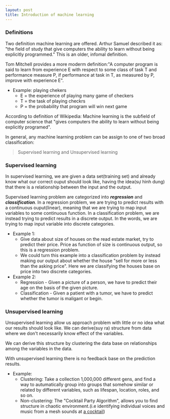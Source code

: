 ```yaml
---
layout: post
title: Introduction of machine learning 
---
```

### Definitions
Two definition machine learning are offered. Arthur Samuel described it as: "the field of study that give computers the ability to learn without being explicitly programmed." This is an older, infomal definition.

Tom Mitchell provides a more moderm definition:"A computer program is said to learn from experience E with respect to some class of task T and performance measure P, if performance at task in T, as measured by P, improve with experience E". 

- Example: playing chekers
    - E = the experience of playing many game of checkers
    - T = the task of playing checkrs
    - P = the probability that program will win next game

According to definition of Wikipedia: Machine learning is the subfield of computer science that "gives computers the ability to learn without being explicitly programed". 

In general, any machine learning problem can be assign to one of two broad classification:
> Supervised learning and Unsupervised learning

### Supervised learning
In supervised learning, we are given a data set(training set) and already know what our correct ouput should look like, having the idea(sự hình dung) that there is a relationship between the input and the output.

Supervised learning problem are categorized into <strong><em>regression</em></strong> and <strong><em>classification</em></strong>. In a regression problem, we are trying to predict results with a continuous ouput(linear), meaning that we are trying to map input variables to some continuous function. In a classification problem, we are instead trying to predict results in a discrete output. In the words, we are trying to map input variable into discrete categories.

- Example 1:
    - Give data about size of houses on the read estate market, try to predict their price. Price as function of size is continuous output, so this is a regression problem.
    - We could turn this example into a classification problem by instead making our output about whether the house "sell for more or less than the asking price". Here we are classifying the houses base on price into two discrete categories.
- Example 2:
    - Regression - Given a picture of a person, we have to predict their age on the basis of the given picture.
    - Classification - Given a patient with a tumor, we have to predict whether the tumor is maligant or begin.

### Unsupervised learning
Unsupervised learning allow us approach problem with little or no idea what our results should look like. We can derive(suy ra) structure from data where we don't necessarily know effect of the variables.

We can derive this structure by clustering the data base on relationships among the variables in the data.

With unsupervised learning there is no feedback base on the prediction results.

- Example:
    - Clustering: Take a collection 1,000,000 different gens, and find a way to autumatically group into groups that somehow similar or related by different variables, such as lifespan, location, roles, and so on. 
    - Non-clustering: The "Cocktail Party Algorithm", allows you to find structure in chaotic environment.(i.e identifying individual voices and music from a mesh sounds at [a cocktail](https://en.wikipedia.org/wiki/Cocktail_party_effect)) 